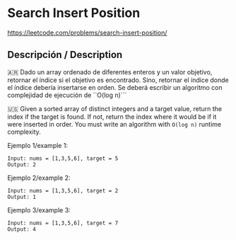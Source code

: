 # Search Insert Position

https://leetcode.com/problems/search-insert-position/

## Descripción / Description
🇦🇷 Dado un array ordenado de diferentes enteros y un valor objetivo, retornar el índice si el objetivo es encontrado. Sino, retornar el índice donde el índice debería insertarse en orden.
Se deberá escribir un algoritmo con complejidad de ejecución de ``O(log n)```

🇺🇸 Given a sorted array of distinct integers and a target value, return the index if the target is found. If not, return the index where it would be if it were inserted in order.
You must write an algorithm with ```O(log n)``` runtime complexity.

Ejemplo 1/example 1:
```
Input: nums = [1,3,5,6], target = 5
Output: 2
```
Ejemplo 2/example 2:
```
Input: nums = [1,3,5,6], target = 2
Output: 1
```
Ejemplo 3/example 3:
```
Input: nums = [1,3,5,6], target = 7
Output: 4
```

